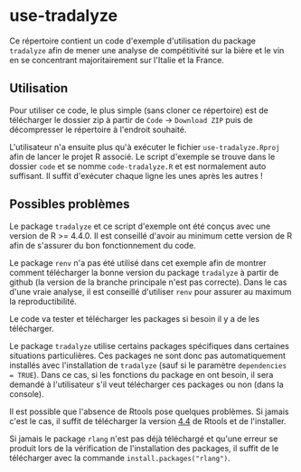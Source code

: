 # use-tradalyze

Ce répertoire contient un code d'exemple d'utilisation du package `tradalyze` afin de mener une analyse de compétitivité sur la bière et le vin en se concentrant majoritairement sur l'Italie et la France.

## Utilisation

Pour utiliser ce code, le plus simple (sans cloner ce répertoire) est de télécharger le dossier zip à partir de `Code` $\rightarrow$ `Download ZIP` puis de décompresser le répertoire à l'endroit souhaité.

L'utilisateur n'a ensuite plus qu'à exécuter le fichier `use-tradalyze.Rproj` afin de lancer le projet R associé. Le script d'exemple se trouve dans le dossier `code` et se nomme `code-tradalyze.R` et est normalement auto suffisant. Il suffit d'exécuter chaque ligne les unes après les autres !

## Possibles problèmes

Le package `tradalyze` et ce script d'exemple ont été conçus avec une version de R \>= 4.4.0. Il est conseillé d'avoir au minimum cette version de R afin de s'assurer du bon fonctionnement du code.

Le package `renv` n'a pas été utilisé dans cet exemple afin de montrer comment télécharger la bonne version du package `tradalyze` à partir de github (la version de la branche principale n'est pas correcte). Dans le cas d'une vraie analyse, il est conseillé d'utiliser `renv` pour assurer au maximum la reproductibilité.

Le code va tester et télécharger les packages si besoin il y a de les télécharger.

Le package `tradalyze` utilise certains packages spécifiques dans certaines situations particulières. Ces packages ne sont donc pas automatiquement installés avec l'installation de `tradalyze` (sauf si le paramètre `dependencies = TRUE`). Dans ce cas, si les fonctions du package en ont besoin, il sera demandé à l'utilisateur s'il veut télécharger ces packages ou non (dans la console).

Il est possible que l'absence de Rtools pose quelques problèmes. Si jamais c'est le cas, il suffit de télécharger la version [4.4](https://cran.r-project.org/bin/windows/Rtools/) de Rtools et de l'installer.

Si jamais le package `rlang` n'est pas déjà téléchargé et qu'une erreur se produit lors de la vérification de l'installation des packages, il suffit de le télécharger avec la commande `install.packages("rlang")`.
